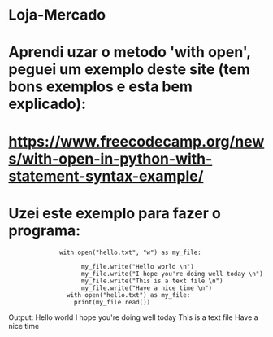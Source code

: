 # Loja-Mercado
# Aprendi uzar o metodo 'with open', peguei um exemplo deste site (tem bons exemplos e esta bem explicado):
# https://www.freecodecamp.org/news/with-open-in-python-with-statement-syntax-example/
# Uzei este exemplo para fazer o programa:
                  with open("hello.txt", "w") as my_file:
                        
                        my_file.write("Hello world \n")    
                        my_file.write("I hope you're doing well today \n")
                        my_file.write("This is a text file \n")
                        my_file.write("Have a nice time \n")
                    with open("hello.txt") as my_file:
                      print(my_file.read())

   
   
   Output: 
   Hello world 
   I hope you're doing well today
   This is a text file
   Have a nice time
